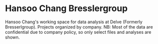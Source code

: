 # Hansoo Chang Bresslergroup 
Hansoo Chang's working space for data analysis at Delve (Formerly Bresserlgroup). Projects organized by company.
NB: Most of the data are confidential due to company policy, so only select files and analyses are shown.
